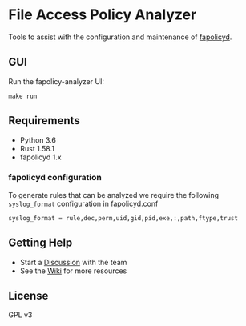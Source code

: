 File Access Policy Analyzer
===

Tools to assist with the configuration and maintenance of [fapolicyd](https://github.com/linux-application-whitelisting/fapolicyd).

## GUI

Run the fapolicy-analyzer UI:

```{shell}
make run
```

## Requirements

- Python 3.6
- Rust 1.58.1
- fapolicyd 1.x

### fapolicyd configuration

To generate rules that can be analyzed we require the following `syslog_format` configuration in fapolicyd.conf
```
syslog_format = rule,dec,perm,uid,gid,pid,exe,:,path,ftype,trust
```

## Getting Help

- Start a [Discussion](https://github.com/ctc-oss/fapolicy-analyzer/discussions) with the team
- See the [Wiki](https://github.com/ctc-oss/fapolicy-analyzer/wiki) for more resources

## License

GPL v3

